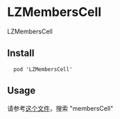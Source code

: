 # LZMembersCell
LZMembersCell

## Install
```
  pod 'LZMembersCell'
```

## Usage

请参考[这个文件](https://github.com/leancloud/leanchat-ios/blob/master/LeanChat/LeanChat/controllers/conv/CDConvDetailVC.m#L182-L184)，搜索 "membersCell"

